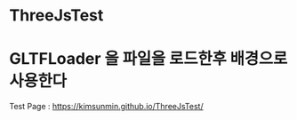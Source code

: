 # ThreeJsTest
# GLTFLoader 을 파일을 로드한후 배경으로 사용한다 

Test Page : https://kimsunmin.github.io/ThreeJsTest/   
 
 
 
  
 
 
 
 
 
 
 
 
 
 
 
 
 
 
 
 
 
